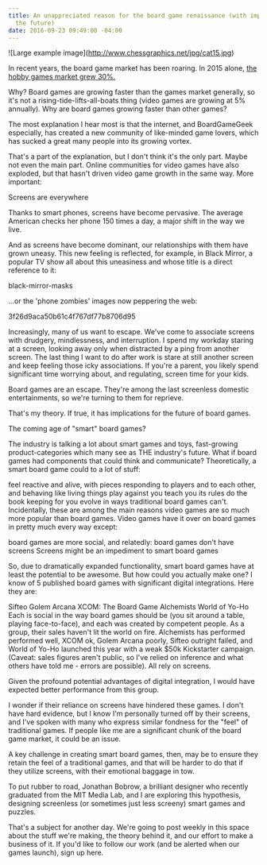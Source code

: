 ```yaml
---
title: An unappreciated reason for the board game renaissance (with implications for
  the future)
date: 2016-09-23 09:49:00 -04:00
---
```


!\[Large example image\](http://www.chessgraphics.net/jpg/cat15.jpg)

In recent years, the board game market has been roaring. In 2015 alone, [the hobby games market grew 30%.](http://icv2.com/articles/news/view/35150/hobby-games-market-nearly-1-2-billion)

Why? Board games are growing faster than the games market generally, so it's not a rising-tide-lifts-all-boats thing (video games are growing at 5% annually). Why are board games growing faster than other games?

The most explanation I hear most is that the internet, and BoardGameGeek especially, has created a new community of like-minded game lovers, which has sucked a great many people into its growing vortex.

That's a part of the explanation, but I don't think it's the only part. Maybe not even the main part. Online communities for video games have also exploded, but that hasn't driven video game growth in the same way. More important:

Screens are everywhere

Thanks to smart phones, screens have become pervasive. The average American checks her phone 150 times a day, a major shift in the way we live.

And as screens have become dominant, our relationships with them have grown uneasy. This new feeling is reflected, for example, in Black Mirror, a popular TV show all about this uneasiness and whose title is a direct reference to it:

black-mirror-masks

...or the 'phone zombies' images now peppering the web:

3f26d9aca50b61c4f767df77b8706d95

Increasingly, many of us want to escape. We've come to associate screens with drudgery, mindlessness, and interruption. I spend my workday staring at a screen, looking away only when distracted by a ping from another screen. The last thing I want to do after work is stare at still another screen and keep feeling those icky associations. If you're a parent, you likely spend significant time worrying about, and regulating, screen time for your kids.

Board games are an escape. They're among the last screenless domestic entertainments, so we're turning to them for reprieve.

That's my theory. If true, it has implications for the future of board games.

The coming age of "smart" board games?

The industry is talking a lot about smart games and toys, fast-growing product-categories which many see as THE industry's future. What if board games had components that could think and communicate? Theoretically, a smart board game could to a lot of stuff:

feel reactive and alive, with pieces responding to players and to each other, and behaving like living things
play against you
teach you its rules
do the book keeping for you
evolve in ways traditional board games can't.
Incidentally, these are among the main reasons video games are so much more popular than board games. Video games have it over on board games in pretty much every way except:

board games are more social, and relatedly:
board games don't have screens
Screens might be an impediment to smart board games

So, due to dramatically expanded functionality, smart board games have at least the potential to be awesome. But how could you actually make one? I know of 5 published board games with significant digital integrations. Here they are:

Sifteo
Golem Arcana
XCOM: The Board Game
Alchemists
World of Yo-Ho
Each is social in the way board games should be (you sit around a table, playing face-to-face), and each was created by competent people. As a group, their sales haven't lit the world on fire. Alchemists has performed performed well, XCOM ok, Golem Arcana poorly, Sifteo outright failed, and World of Yo-Ho launched this year with a weak $50k Kickstarter campaign. (Caveat: sales figures aren't public, so I've relied on inference and what others have told me - errors are possible). All rely on screens.

Given the profound potential advantages of digital integration, I would have expected better performance from this group.

I wonder if their reliance on screens have hindered these games. I don't have hard evidence, but I know I'm personally turned off by their screens, and I've spoken with many who express similar fondness for the "feel" of traditional games. If people like me are a significant chunk of the board game market, it could be an issue.

A key challenge in creating smart board games, then, may be to ensure they retain the feel of a traditional games, and that will be harder to do that if they utilize screens, with their emotional baggage in tow.

To put rubber to road, Jonathan Bobrow, a brilliant designer who recently graduated from the MIT Media Lab, and I are exploring this hypothesis, designing screenless (or sometimes just less screeny) smart games and puzzles.

That's a subject for another day. We're going to post weekly in this space about the stuff we're making, the theory behind it, and our effort to make a business of it. If you'd like to follow our work (and be alerted when our games launch), sign up here.
